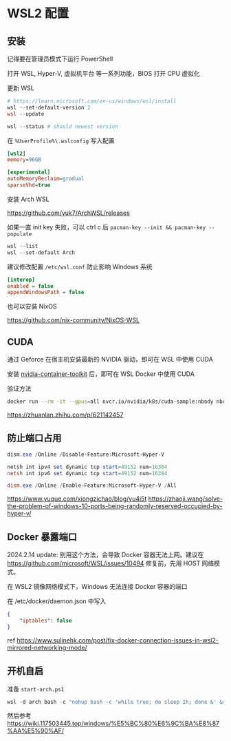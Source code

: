 # WSL2 配置

## 安装

记得要在管理员模式下运行 PowerShell

打开 WSL, Hyper-V, 虚拟机平台 等一系列功能，BIOS 打开 CPU 虚拟化

更新 WSL

```powershell
# https://learn.microsoft.com/en-us/windows/wsl/install
wsl --set-default-version 2
wsl --update

wsl --status # should newest version
```

在 `%UserProfile%\.wslconfig` 写入配置

```ini
[wsl2]
memory=96GB

[experimental]
autoMemoryReclaim=gradual
sparseVhd=true
```

安装 Arch WSL

<https://github.com/yuk7/ArchWSL/releases>

如果一直 init key 失败，可以 ctrl c 后 `pacman-key --init && pacman-key --populate`

```powershell
wsl --list
wsl --set-default Arch
```

建议修改配置 `/etc/wsl.conf` 防止影响 Windows 系统

```ini
[interop]
enabled = false
appendWindowsPath = false
```

也可以安装 NixOS

<https://github.com/nix-community/NixOS-WSL>

## CUDA

通过 Geforce 在宿主机安装最新的 NVIDIA 驱动，即可在 WSL 中使用 CUDA

安装 [nvidia-container-toolkit](https://aur.archlinux.org/packages/nvidia-container-toolkit) 后，即可在 WSL Docker 中使用 CUDA

验证方法

```sh
docker run --rm -it --gpus=all nvcr.io/nvidia/k8s/cuda-sample:nbody nbody -gpu -benchmark
```

<https://zhuanlan.zhihu.com/p/621142457>

## 防止端口占用

```powershell
dism.exe /Online /Disable-Feature:Microsoft-Hyper-V

netsh int ipv4 set dynamic tcp start=49152 num=16384
netsh int ipv6 set dynamic tcp start=49152 num=16384

dism.exe /Online /Enable-Feature:Microsoft-Hyper-V /All
```

<https://www.yuque.com/xiongzichao/blog/yu4i5t>
<https://zhaoji.wang/solve-the-problem-of-windows-10-ports-being-randomly-reserved-occupied-by-hyper-v/>

## Docker 暴露端口

2024.2.14 update: 别用这个方法，会导致 Docker 容器无法上网。建议在 <https://github.com/microsoft/WSL/issues/10494> 修复前，先用 HOST 网络模式。

在 WSL2 镜像网络模式下，Windows 无法连接 Docker 容器的端口

在 /etc/docker/daemon.json 中写入

```json
{
    "iptables": false
}
```

ref <https://www.sulinehk.com/post/fix-docker-connection-issues-in-wsl2-mirrored-networking-mode/>

## 开机自启

准备 `start-arch.ps1`

```powershell
wsl -d arch bash -c "nohup bash -c 'while true; do sleep 1h; done &' &>/dev/null "
```

然后参考 <https://wiki.117503445.top/windows/%E5%BC%80%E6%9C%BA%E8%87%AA%E5%90%AF/>
